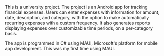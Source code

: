 This is a university project. The project is an Android app for tracking financial expenses. Users can enter expenses with information for amount, date, description, and category, with the option to make automatically recurring expenses with a custom frequency. It also generates reports displaying expenses over customizable time periods, on a per-category basis.

The app is programmed in C# using MAUI, Microsoft's platform for mobile app development. This was my first time using MAUI.
